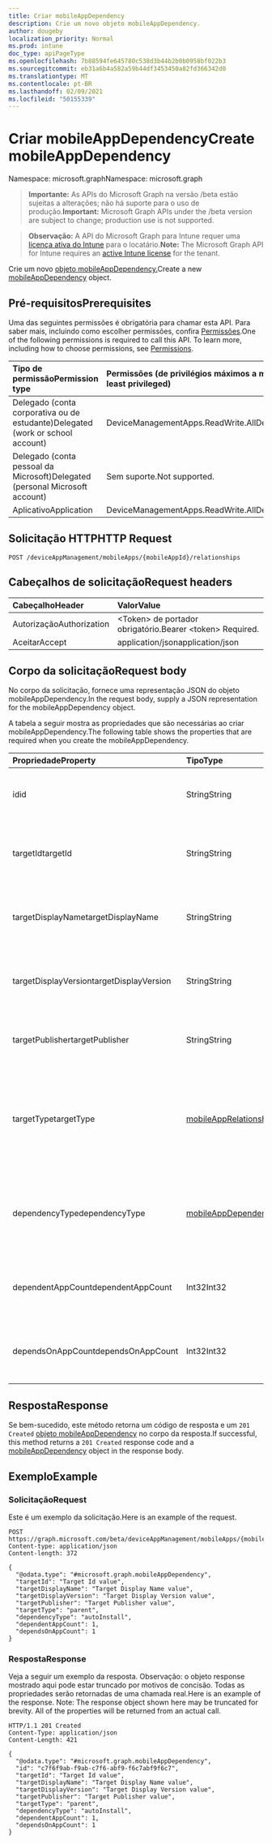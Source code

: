 ```yaml
---
title: Criar mobileAppDependency
description: Crie um novo objeto mobileAppDependency.
author: dougeby
localization_priority: Normal
ms.prod: intune
doc_type: apiPageType
ms.openlocfilehash: 7b88594fe645780c538d3b44b2b0b0958bf022b3
ms.sourcegitcommit: eb31a6b4a582a59b44df3453450a82fd366342d0
ms.translationtype: MT
ms.contentlocale: pt-BR
ms.lasthandoff: 02/09/2021
ms.locfileid: "50155339"
---
```

# <a name="create-mobileappdependency"></a><span data-ttu-id="e88ff-103">Criar mobileAppDependency</span><span class="sxs-lookup"><span data-stu-id="e88ff-103">Create mobileAppDependency</span></span>

<span data-ttu-id="e88ff-104">Namespace: microsoft.graph</span><span class="sxs-lookup"><span data-stu-id="e88ff-104">Namespace: microsoft.graph</span></span>

> <span data-ttu-id="e88ff-105">**Importante:** As APIs do Microsoft Graph na versão /beta estão sujeitas a alterações; não há suporte para o uso de produção.</span><span class="sxs-lookup"><span data-stu-id="e88ff-105">**Important:** Microsoft Graph APIs under the /beta version are subject to change; production use is not supported.</span></span>

> <span data-ttu-id="e88ff-106">**Observação:** A API do Microsoft Graph para Intune requer uma [licença ativa do Intune](https://go.microsoft.com/fwlink/?linkid=839381) para o locatário.</span><span class="sxs-lookup"><span data-stu-id="e88ff-106">**Note:** The Microsoft Graph API for Intune requires an [active Intune license](https://go.microsoft.com/fwlink/?linkid=839381) for the tenant.</span></span>

<span data-ttu-id="e88ff-107">Crie um novo [objeto mobileAppDependency.](../resources/intune-apps-mobileappdependency.md)</span><span class="sxs-lookup"><span data-stu-id="e88ff-107">Create a new [mobileAppDependency](../resources/intune-apps-mobileappdependency.md) object.</span></span>

## <a name="prerequisites"></a><span data-ttu-id="e88ff-108">Pré-requisitos</span><span class="sxs-lookup"><span data-stu-id="e88ff-108">Prerequisites</span></span>
<span data-ttu-id="e88ff-p101">Uma das seguintes permissões é obrigatória para chamar esta API. Para saber mais, incluindo como escolher permissões, confira [Permissões](/graph/permissions-reference).</span><span class="sxs-lookup"><span data-stu-id="e88ff-p101">One of the following permissions is required to call this API. To learn more, including how to choose permissions, see [Permissions](/graph/permissions-reference).</span></span>

|<span data-ttu-id="e88ff-111">Tipo de permissão</span><span class="sxs-lookup"><span data-stu-id="e88ff-111">Permission type</span></span>|<span data-ttu-id="e88ff-112">Permissões (de privilégios máximos a mínimos)</span><span class="sxs-lookup"><span data-stu-id="e88ff-112">Permissions (from most to least privileged)</span></span>|
|:---|:---|
|<span data-ttu-id="e88ff-113">Delegado (conta corporativa ou de estudante)</span><span class="sxs-lookup"><span data-stu-id="e88ff-113">Delegated (work or school account)</span></span>|<span data-ttu-id="e88ff-114">DeviceManagementApps.ReadWrite.All</span><span class="sxs-lookup"><span data-stu-id="e88ff-114">DeviceManagementApps.ReadWrite.All</span></span>|
|<span data-ttu-id="e88ff-115">Delegado (conta pessoal da Microsoft)</span><span class="sxs-lookup"><span data-stu-id="e88ff-115">Delegated (personal Microsoft account)</span></span>|<span data-ttu-id="e88ff-116">Sem suporte.</span><span class="sxs-lookup"><span data-stu-id="e88ff-116">Not supported.</span></span>|
|<span data-ttu-id="e88ff-117">Aplicativo</span><span class="sxs-lookup"><span data-stu-id="e88ff-117">Application</span></span>|<span data-ttu-id="e88ff-118">DeviceManagementApps.ReadWrite.All</span><span class="sxs-lookup"><span data-stu-id="e88ff-118">DeviceManagementApps.ReadWrite.All</span></span>|

## <a name="http-request"></a><span data-ttu-id="e88ff-119">Solicitação HTTP</span><span class="sxs-lookup"><span data-stu-id="e88ff-119">HTTP Request</span></span>
<!-- {
  "blockType": "ignored"
}
-->
``` http
POST /deviceAppManagement/mobileApps/{mobileAppId}/relationships
```

## <a name="request-headers"></a><span data-ttu-id="e88ff-120">Cabeçalhos de solicitação</span><span class="sxs-lookup"><span data-stu-id="e88ff-120">Request headers</span></span>
|<span data-ttu-id="e88ff-121">Cabeçalho</span><span class="sxs-lookup"><span data-stu-id="e88ff-121">Header</span></span>|<span data-ttu-id="e88ff-122">Valor</span><span class="sxs-lookup"><span data-stu-id="e88ff-122">Value</span></span>|
|:---|:---|
|<span data-ttu-id="e88ff-123">Autorização</span><span class="sxs-lookup"><span data-stu-id="e88ff-123">Authorization</span></span>|<span data-ttu-id="e88ff-124">&lt;Token&gt; de portador obrigatório.</span><span class="sxs-lookup"><span data-stu-id="e88ff-124">Bearer &lt;token&gt; Required.</span></span>|
|<span data-ttu-id="e88ff-125">Aceitar</span><span class="sxs-lookup"><span data-stu-id="e88ff-125">Accept</span></span>|<span data-ttu-id="e88ff-126">application/json</span><span class="sxs-lookup"><span data-stu-id="e88ff-126">application/json</span></span>|

## <a name="request-body"></a><span data-ttu-id="e88ff-127">Corpo da solicitação</span><span class="sxs-lookup"><span data-stu-id="e88ff-127">Request body</span></span>
<span data-ttu-id="e88ff-128">No corpo da solicitação, fornece uma representação JSON do objeto mobileAppDependency.</span><span class="sxs-lookup"><span data-stu-id="e88ff-128">In the request body, supply a JSON representation for the mobileAppDependency object.</span></span>

<span data-ttu-id="e88ff-129">A tabela a seguir mostra as propriedades que são necessárias ao criar mobileAppDependency.</span><span class="sxs-lookup"><span data-stu-id="e88ff-129">The following table shows the properties that are required when you create the mobileAppDependency.</span></span>

|<span data-ttu-id="e88ff-130">Propriedade</span><span class="sxs-lookup"><span data-stu-id="e88ff-130">Property</span></span>|<span data-ttu-id="e88ff-131">Tipo</span><span class="sxs-lookup"><span data-stu-id="e88ff-131">Type</span></span>|<span data-ttu-id="e88ff-132">Descrição</span><span class="sxs-lookup"><span data-stu-id="e88ff-132">Description</span></span>|
|:---|:---|:---|
|<span data-ttu-id="e88ff-133">id</span><span class="sxs-lookup"><span data-stu-id="e88ff-133">id</span></span>|<span data-ttu-id="e88ff-134">String</span><span class="sxs-lookup"><span data-stu-id="e88ff-134">String</span></span>|<span data-ttu-id="e88ff-135">A ID da entidade de relação. Herdado [de mobileAppRelationship](../resources/intune-apps-mobileapprelationship.md)</span><span class="sxs-lookup"><span data-stu-id="e88ff-135">The relationship entity id. Inherited from [mobileAppRelationship](../resources/intune-apps-mobileapprelationship.md)</span></span>|
|<span data-ttu-id="e88ff-136">targetId</span><span class="sxs-lookup"><span data-stu-id="e88ff-136">targetId</span></span>|<span data-ttu-id="e88ff-137">String</span><span class="sxs-lookup"><span data-stu-id="e88ff-137">String</span></span>|<span data-ttu-id="e88ff-138">A ID do aplicativo móvel de destino. Herdado [de mobileAppRelationship](../resources/intune-apps-mobileapprelationship.md)</span><span class="sxs-lookup"><span data-stu-id="e88ff-138">The target mobile app's app id. Inherited from [mobileAppRelationship](../resources/intune-apps-mobileapprelationship.md)</span></span>|
|<span data-ttu-id="e88ff-139">targetDisplayName</span><span class="sxs-lookup"><span data-stu-id="e88ff-139">targetDisplayName</span></span>|<span data-ttu-id="e88ff-140">String</span><span class="sxs-lookup"><span data-stu-id="e88ff-140">String</span></span>|<span data-ttu-id="e88ff-141">O nome de exibição do aplicativo móvel de destino.</span><span class="sxs-lookup"><span data-stu-id="e88ff-141">The target mobile app's display name.</span></span> <span data-ttu-id="e88ff-142">Herdado [de mobileAppRelationship](../resources/intune-apps-mobileapprelationship.md)</span><span class="sxs-lookup"><span data-stu-id="e88ff-142">Inherited from [mobileAppRelationship](../resources/intune-apps-mobileapprelationship.md)</span></span>|
|<span data-ttu-id="e88ff-143">targetDisplayVersion</span><span class="sxs-lookup"><span data-stu-id="e88ff-143">targetDisplayVersion</span></span>|<span data-ttu-id="e88ff-144">String</span><span class="sxs-lookup"><span data-stu-id="e88ff-144">String</span></span>|<span data-ttu-id="e88ff-145">A versão de exibição do aplicativo móvel de destino.</span><span class="sxs-lookup"><span data-stu-id="e88ff-145">The target mobile app's display version.</span></span> <span data-ttu-id="e88ff-146">Herdado [de mobileAppRelationship](../resources/intune-apps-mobileapprelationship.md)</span><span class="sxs-lookup"><span data-stu-id="e88ff-146">Inherited from [mobileAppRelationship](../resources/intune-apps-mobileapprelationship.md)</span></span>|
|<span data-ttu-id="e88ff-147">targetPublisher</span><span class="sxs-lookup"><span data-stu-id="e88ff-147">targetPublisher</span></span>|<span data-ttu-id="e88ff-148">String</span><span class="sxs-lookup"><span data-stu-id="e88ff-148">String</span></span>|<span data-ttu-id="e88ff-149">O editor do aplicativo móvel de destino.</span><span class="sxs-lookup"><span data-stu-id="e88ff-149">The target mobile app's publisher.</span></span> <span data-ttu-id="e88ff-150">Herdado [de mobileAppRelationship](../resources/intune-apps-mobileapprelationship.md)</span><span class="sxs-lookup"><span data-stu-id="e88ff-150">Inherited from [mobileAppRelationship](../resources/intune-apps-mobileapprelationship.md)</span></span>|
|<span data-ttu-id="e88ff-151">targetType</span><span class="sxs-lookup"><span data-stu-id="e88ff-151">targetType</span></span>|[<span data-ttu-id="e88ff-152">mobileAppRelationshipType</span><span class="sxs-lookup"><span data-stu-id="e88ff-152">mobileAppRelationshipType</span></span>](../resources/intune-apps-mobileapprelationshiptype.md)|<span data-ttu-id="e88ff-153">O tipo de relação que indica se o destino é um pai ou filho.</span><span class="sxs-lookup"><span data-stu-id="e88ff-153">The type of relationship indicating whether the target is a parent or child.</span></span> <span data-ttu-id="e88ff-154">Herdado [de mobileAppRelationship](../resources/intune-apps-mobileapprelationship.md).</span><span class="sxs-lookup"><span data-stu-id="e88ff-154">Inherited from [mobileAppRelationship](../resources/intune-apps-mobileapprelationship.md).</span></span> <span data-ttu-id="e88ff-155">Os valores possíveis são: `child` e `parent`.</span><span class="sxs-lookup"><span data-stu-id="e88ff-155">Possible values are: `child`, `parent`.</span></span>|
|<span data-ttu-id="e88ff-156">dependencyType</span><span class="sxs-lookup"><span data-stu-id="e88ff-156">dependencyType</span></span>|[<span data-ttu-id="e88ff-157">mobileAppDependencyType</span><span class="sxs-lookup"><span data-stu-id="e88ff-157">mobileAppDependencyType</span></span>](../resources/intune-apps-mobileappdependencytype.md)|<span data-ttu-id="e88ff-158">O tipo de relação de dependência entre os aplicativos pai e filho.</span><span class="sxs-lookup"><span data-stu-id="e88ff-158">The type of dependency relationship between the parent and child apps.</span></span> <span data-ttu-id="e88ff-159">Os valores possíveis são: `detect` e `autoInstall`.</span><span class="sxs-lookup"><span data-stu-id="e88ff-159">Possible values are: `detect`, `autoInstall`.</span></span>|
|<span data-ttu-id="e88ff-160">dependentAppCount</span><span class="sxs-lookup"><span data-stu-id="e88ff-160">dependentAppCount</span></span>|<span data-ttu-id="e88ff-161">Int32</span><span class="sxs-lookup"><span data-stu-id="e88ff-161">Int32</span></span>|<span data-ttu-id="e88ff-162">O número total de aplicativos que dependem direta ou indiretamente do aplicativo pai.</span><span class="sxs-lookup"><span data-stu-id="e88ff-162">The total number of apps that directly or indirectly depend on the parent app.</span></span>|
|<span data-ttu-id="e88ff-163">dependsOnAppCount</span><span class="sxs-lookup"><span data-stu-id="e88ff-163">dependsOnAppCount</span></span>|<span data-ttu-id="e88ff-164">Int32</span><span class="sxs-lookup"><span data-stu-id="e88ff-164">Int32</span></span>|<span data-ttu-id="e88ff-165">O número total de aplicativos dos quais o aplicativo filho está direta ou indiretamente depende.</span><span class="sxs-lookup"><span data-stu-id="e88ff-165">The total number of apps the child app directly or indirectly depends on.</span></span>|



## <a name="response"></a><span data-ttu-id="e88ff-166">Resposta</span><span class="sxs-lookup"><span data-stu-id="e88ff-166">Response</span></span>
<span data-ttu-id="e88ff-167">Se bem-sucedido, este método retorna um código de resposta e um `201 Created` [objeto mobileAppDependency](../resources/intune-apps-mobileappdependency.md) no corpo da resposta.</span><span class="sxs-lookup"><span data-stu-id="e88ff-167">If successful, this method returns a `201 Created` response code and a [mobileAppDependency](../resources/intune-apps-mobileappdependency.md) object in the response body.</span></span>

## <a name="example"></a><span data-ttu-id="e88ff-168">Exemplo</span><span class="sxs-lookup"><span data-stu-id="e88ff-168">Example</span></span>

### <a name="request"></a><span data-ttu-id="e88ff-169">Solicitação</span><span class="sxs-lookup"><span data-stu-id="e88ff-169">Request</span></span>
<span data-ttu-id="e88ff-170">Este é um exemplo da solicitação.</span><span class="sxs-lookup"><span data-stu-id="e88ff-170">Here is an example of the request.</span></span>
``` http
POST https://graph.microsoft.com/beta/deviceAppManagement/mobileApps/{mobileAppId}/relationships
Content-type: application/json
Content-length: 372

{
  "@odata.type": "#microsoft.graph.mobileAppDependency",
  "targetId": "Target Id value",
  "targetDisplayName": "Target Display Name value",
  "targetDisplayVersion": "Target Display Version value",
  "targetPublisher": "Target Publisher value",
  "targetType": "parent",
  "dependencyType": "autoInstall",
  "dependentAppCount": 1,
  "dependsOnAppCount": 1
}
```

### <a name="response"></a><span data-ttu-id="e88ff-171">Resposta</span><span class="sxs-lookup"><span data-stu-id="e88ff-171">Response</span></span>
<span data-ttu-id="e88ff-p107">Veja a seguir um exemplo da resposta. Observação: o objeto response mostrado aqui pode estar truncado por motivos de concisão. Todas as propriedades serão retornadas de uma chamada real.</span><span class="sxs-lookup"><span data-stu-id="e88ff-p107">Here is an example of the response. Note: The response object shown here may be truncated for brevity. All of the properties will be returned from an actual call.</span></span>
``` http
HTTP/1.1 201 Created
Content-Type: application/json
Content-Length: 421

{
  "@odata.type": "#microsoft.graph.mobileAppDependency",
  "id": "c7f6f9ab-f9ab-c7f6-abf9-f6c7abf9f6c7",
  "targetId": "Target Id value",
  "targetDisplayName": "Target Display Name value",
  "targetDisplayVersion": "Target Display Version value",
  "targetPublisher": "Target Publisher value",
  "targetType": "parent",
  "dependencyType": "autoInstall",
  "dependentAppCount": 1,
  "dependsOnAppCount": 1
}
```




